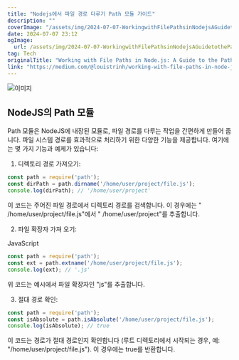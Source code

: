 ```yaml
---
title: "Nodejs에서 파일 경로 다루기 Path 모듈 가이드"
description: ""
coverImage: "/assets/img/2024-07-07-WorkingwithFilePathsinNodejsAGuidetothePathModule_0.png"
date: 2024-07-07 23:12
ogImage: 
  url: /assets/img/2024-07-07-WorkingwithFilePathsinNodejsAGuidetothePathModule_0.png
tag: Tech
originalTitle: "Working with File Paths in Node.js: A Guide to the Path Module"
link: "https://medium.com/@louistrinh/working-with-file-paths-in-node-js-a-guide-to-the-path-module-829f384aac5f"
---
```




![이미지](/assets/img/2024-07-07-WorkingwithFilePathsinNodejsAGuidetothePathModule_0.png)

## NodeJS의 Path 모듈

Path 모듈은 NodeJS에 내장된 모듈로, 파일 경로를 다루는 작업을 간편하게 만들어 줍니다. 파일 시스템 경로를 효과적으로 처리하기 위한 다양한 기능을 제공합니다. 여기에는 몇 가지 기능과 예제가 있습니다:

1. 디렉토리 경로 가져오기:


<div class="content-ad"></div>

```js
const path = require('path');
const dirPath = path.dirname('/home/user/project/file.js');
console.log(dirPath); // '/home/user/project'
```

이 코드는 주어진 파일 경로에서 디렉토리 경로를 검색합니다. 이 경우에는 " /home/user/project/file.js"에서 " /home/user/project"를 추출합니다.

2. 파일 확장자 가져 오기:

JavaScript

<div class="content-ad"></div>

```js
const path = require('path');
const ext = path.extname('/home/user/project/file.js');
console.log(ext); // '.js'
```

위 코드는 예시에서 파일 확장자인 "js"를 추출합니다.

3. 절대 경로 확인:

```js
const path = require('path');
const isAbsolute = path.isAbsolute('/home/user/project/file.js');
console.log(isAbsolute); // true
```

<div class="content-ad"></div>

이 코드는 경로가 절대 경로인지 확인합니다 (루트 디렉토리에서 시작되는 경우, 예: "/home/user/project/file.js"). 이 경우에는 true를 반환합니다.